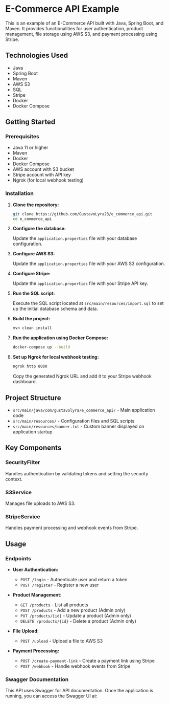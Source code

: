 # E-Commerce API Example

This is an example of an E-Commerce API built with Java, Spring Boot, and Maven. It provides functionalities for user authentication, product management, file storage using AWS S3, and payment processing using Stripe.

## Technologies Used

- Java
- Spring Boot
- Maven
- AWS S3
- SQL
- Stripe
- Docker
- Docker Compose

## Getting Started

### Prerequisites

- Java 11 or higher
- Maven
- Docker
- Docker Compose
- AWS account with S3 bucket
- Stripe account with API key
- Ngrok (for local webhook testing)

### Installation

1. **Clone the repository:**

    ```sh
    git clone https://github.com/GustavoLyra23/e_commerce_api.git
    cd e_commerce_api
    ```

2. **Configure the database:**

    Update the `application.properties` file with your database configuration.

3. **Configure AWS S3:**

    Update the `application.properties` file with your AWS S3 configuration.

4. **Configure Stripe:**

    Update the `application.properties` file with your Stripe API key.

5. **Run the SQL script:**

    Execute the SQL script located at `src/main/resources/import.sql` to set up the initial database schema and data.

6. **Build the project:**

    ```sh
    mvn clean install
    ```

7. **Run the application using Docker Compose:**

    ```sh
    docker-compose up --build
    ```

8. **Set up Ngrok for local webhook testing:**

    ```sh
    ngrok http 8080
    ```

    Copy the generated Ngrok URL and add it to your Stripe webhook dashboard.

## Project Structure

- `src/main/java/com/gustavolyra/e_commerce_api/` - Main application code
- `src/main/resources/` - Configuration files and SQL scripts
- `src/main/resources/banner.txt` - Custom banner displayed on application startup

## Key Components

### SecurityFilter

Handles authentication by validating tokens and setting the security context.

### S3Service

Manages file uploads to AWS S3.

### StripeService

Handles payment processing and webhook events from Stripe.

## Usage

### Endpoints

- **User Authentication:**
  - `POST /login` - Authenticate user and return a token
  - `POST /register` - Register a new user

- **Product Management:**
  - `GET /products` - List all products
  - `POST /products` - Add a new product (Admin only)
  - `PUT /products/{id}` - Update a product (Admin only)
  - `DELETE /products/{id}` - Delete a product (Admin only)

- **File Upload:**
  - `POST /upload` - Upload a file to AWS S3

- **Payment Processing:**
  - `POST /create-payment-link` - Create a payment link using Stripe
  - `POST /webhook` - Handle webhook events from Stripe

### Swagger Documentation

This API uses Swagger for API documentation. Once the application is running, you can access the Swagger UI at:
